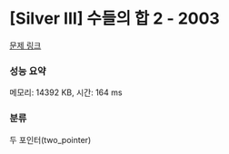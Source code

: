 # [Silver III] 수들의 합 2 - 2003 

[문제 링크](https://www.acmicpc.net/problem/2003) 

### 성능 요약

메모리: 14392 KB, 시간: 164 ms

### 분류

두 포인터(two_pointer)

